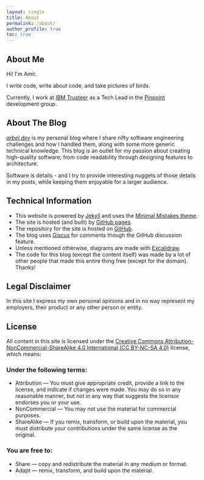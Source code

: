 ```yaml
---
layout: single
title: About
permalink: /about/
author_profile: true
toc: true
---
```


## About Me
Hi! I'm Amir.

I write code, write about code, and take pictures of birds.

Currently, I work at [IBM Trusteer](https://www.ibm.com/trusteer) as a Tech Lead in the [Pinpoint](https://www.ibm.com/products/trusteer-pinpoint-detect) development group.

## About The Blog
[_arbel.dev_](https://arbel.dev) is my personal blog where I share nifty software engineering challenges and how I handled them, along with some more generic technical knowledge. This blog is an outlet for my passion about creating high-quality software; from code readability through designing features to architecture.

Software is details - and I try to provide interesting nuggets of those details in my posts, while keeping them enjoyable for a larger audience.

## Technical Information
- This website is powered by [Jekyll](https://jekyllrb.com/) and uses the [Minimal Mistakes theme](https://github.com/mmistakes/minimal-mistakes).
- The site is hosted (and built) by [GitHub pages](github.io).
- The repository for the site is hosted on [GitHub](https://github.com/moo64c/moo64c.github.com).
- The blog uses [Giscus](giscus.app) for comments though the GitHub discussion feature.
- Unless mentioned otherwise, diagrams are made with [Excalidraw](https://excalidraw.com/).
- The code for this blog (except the content itself) was made by a lot of other people that made this entire thing free (except for the domain). Thanks!

## Legal Disclaimer
In this site I express my own personal opinions and in no way represent my employers, their product or any other person or entity.

## License
All content in this site is licensed under the [Creative Commons Attribution-NonCommercial-ShareAlike 4.0 International (CC BY-NC-SA 4.0)](https://creativecommons.org/licenses/by-nc-sa/4.0/) license, which means:

### Under the following terms:
- Attribution — You must give appropriate credit, provide a link to the license, and indicate if changes were made. You may do so in any reasonable manner, but not in any way that suggests the licensor endorses you or your use.
- NonCommercial — You may not use the material for commercial purposes.
- ShareAlike — If you remix, transform, or build upon the material, you must distribute your contributions under the same license as the original.

### You are free to:
- Share — copy and redistribute the material in any medium or format.
- Adapt — remix, transform, and build upon the material.
